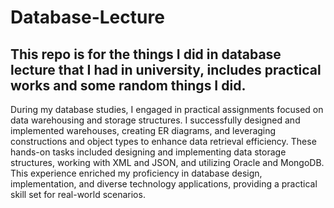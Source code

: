 # Database-Lecture
This repo is for the things I did in database lecture that I had in university, includes practical works and some random things I did.
------------------------------------------------------------------------------------------------------------------------------
During my database studies, I engaged in practical assignments focused on data warehousing and storage structures. I successfully designed and implemented warehouses, creating ER diagrams, and leveraging constructions and object types to enhance data retrieval efficiency. These hands-on tasks included designing and implementing data storage structures, working with XML and JSON, and utilizing Oracle and MongoDB. This experience enriched my proficiency in database design, implementation, and diverse technology applications, providing a practical skill set for real-world scenarios.
